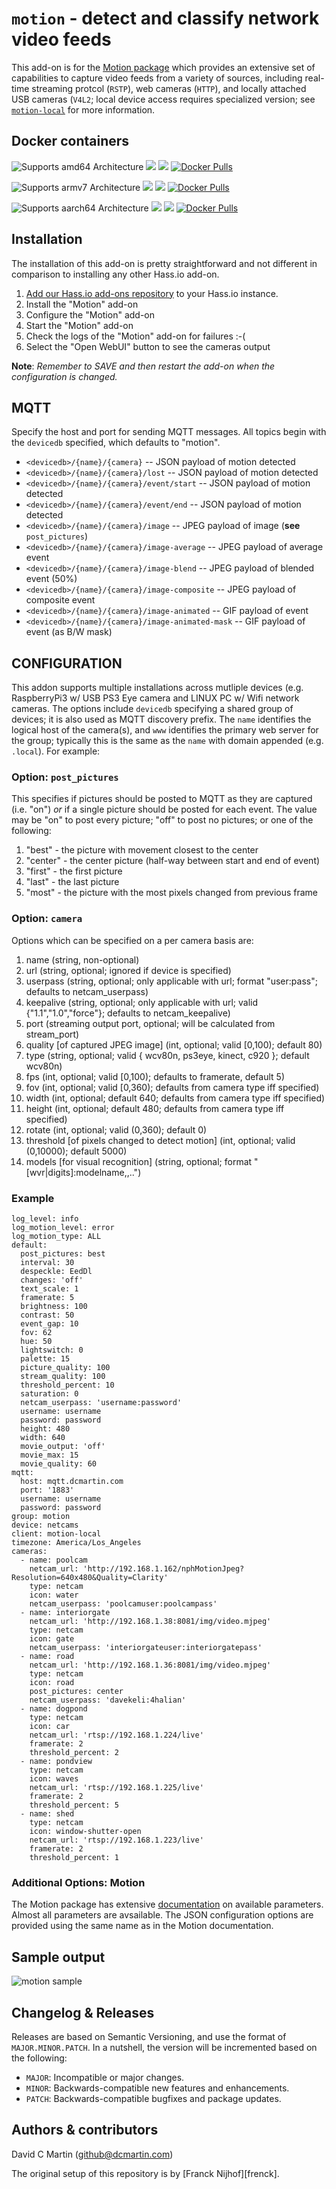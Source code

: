 # `motion` - detect and classify network video feeds

This add-on is for the [Motion package][motionpkg] which provides an extensive set of capabilities to capture video feeds from a variety of sources, including real-time streaming protcol (`RSTP`),  web cameras (`HTTP`), and locally attached USB cameras (`V4L2`; local device access requires specialized version; see [`motion-local`](../motion-local/README.md) for more information.

## Docker containers

![Supports amd64 Architecture][amd64-shield]
[![](https://images.microbadger.com/badges/image/dcmartin/amd64-addon-motion.svg)](https://microbadger.com/images/dcmartin/amd64-addon-motion "Get your own image badge on microbadger.com")
[![](https://images.microbadger.com/badges/version/dcmartin/amd64-addon-motion.svg)](https://microbadger.com/images/dcmartin/amd64-addon-motion "Get your own version badge on microbadger.com")
[![Docker Pulls][pulls-motion-amd64]][docker-motion-amd64]

![Supports armv7 Architecture][armv7-shield]
[![](https://images.microbadger.com/badges/image/dcmartin/armv7-addon-motion.svg)](https://microbadger.com/images/dcmartin/armv7-addon-motion "Get your own image badge on microbadger.com")
[![](https://images.microbadger.com/badges/version/dcmartin/armv7-addon-motion.svg)](https://microbadger.com/images/dcmartin/armv7-addon-motion "Get your own version badge on microbadger.com")
[![Docker Pulls][pulls-motion-armv7]][docker-motion-armv7]

![Supports aarch64 Architecture][aarch64-shield]
[![](https://images.microbadger.com/badges/image/dcmartin/aarch64-addon-motion.svg)](https://microbadger.com/images/dcmartin/aarch64-addon-motion "Get your own image badge on microbadger.com")
[![](https://images.microbadger.com/badges/version/dcmartin/aarch64-addon-motion.svg)](https://microbadger.com/images/dcmartin/aarch64-addon-motion "Get your own version badge on microbadger.com")
[![Docker Pulls][pulls-motion-aarch64]][docker-motion-aarch64]

[docker-motion-amd64]: https://hub.docker.com/r/dcmartin/amd64-addon-motion
[pulls-motion-amd64]: https://img.shields.io/docker/pulls/dcmartin/amd64-addon-motion.svg
[docker-motion-armv7]: https://hub.docker.com/r/dcmartin/armv7-addon-motion
[pulls-motion-armv7]: https://img.shields.io/docker/pulls/dcmartin/armv7-addon-motion.svg
[docker-motion-aarch64]: https://hub.docker.com/r/dcmartin/aarch64-addon-motion
[pulls-motion-aarch64]: https://img.shields.io/docker/pulls/dcmartin/aarch64-addon-motion.svg

[aarch64-shield]: https://img.shields.io/badge/aarch64-yes-green.svg
[amd64-shield]: https://img.shields.io/badge/amd64-yes-green.svg
[armv7-shield]: https://img.shields.io/badge/armv7-yes-green.svg

## Installation

The installation of this add-on is pretty straightforward and not different in
comparison to installing any other Hass.io add-on.

1. [Add our Hass.io add-ons repository][repository] to your Hass.io instance.
1. Install the "Motion" add-on
1. Configure the "Motion" add-on
1. Start the "Motion" add-on
1. Check the logs of the "Motion" add-on for failures :-(
1. Select the "Open WebUI" button to see the cameras output

**Note**: _Remember to SAVE and then restart the add-on when the configuration is changed._

## MQTT

Specify the host and port for sending MQTT messages.  All topics begin with the `devicedb` specified, which defaults to "motion".

+ `<devicedb>/{name}/{camera}` -- JSON payload of motion detected
+ `<devicedb>/{name}/{camera}/lost` -- JSON payload of motion detected
+  `<devicedb>/{name}/{camera}/event/start` -- JSON payload of motion detected
+ `<devicedb>/{name}/{camera}/event/end` -- JSON payload of motion detected
+ `<devicedb>/{name}/{camera}/image` -- JPEG payload of image (**see** `post_pictures`)
+ `<devicedb>/{name}/{camera}/image-average` -- JPEG payload of average event 
+ `<devicedb>/{name}/{camera}/image-blend` -- JPEG payload of blended event (50%)
+ `<devicedb>/{name}/{camera}/image-composite` --  JPEG payload of composite event
+ `<devicedb>/{name}/{camera}/image-animated` -- GIF payload of event
+ `<devicedb>/{name}/{camera}/image-animated-mask` -- GIF payload of event (as B/W mask)

## CONFIGURATION

This addon supports multiple installations across mutliple devices (e.g. RaspberryPi3 w/ USB PS3 Eye camera and LINUX PC w/ Wifi network cameras.  The options include `devicedb` specifying a shared group of devices; it is also used as MQTT discovery prefix.  The `name` identifies the logical host of the camera(s), and `www` identifies the primary web server for the group; typically this is the same as the `name` with domain appended (e.g. `.local`).  For example:

### Option: `post_pictures`

This specifies if pictures should be posted to MQTT as they are captured (i.e. "on") _or_ if a single picture should be posted for each event.
The value may be "on" to post every picture; "off" to post no pictures; or one of the following:

1. "best" - the picture with movement closest to the center
1. "center" - the center picture (half-way between start and end of event)
1. "first" - the first picture 
1. "last" - the last picture
1. "most" - the picture with the most pixels changed from previous frame

### Option: `camera`

Options which can be specified on a per camera basis are:

1. name (string, non-optional)
1. url (string, optional; ignored if device is specified)
1. userpass (string, optional; only applicable with url; format "user:pass"; defaults to netcam_userpass)
1. keepalive (string, optional; only applicable with url; valid {"1.1","1.0","force"}; defaults to netcam_keepalive)
1. port (streaming output port, optional; will be calculated from stream_port)
1. quality \[of captured JPEG image\] (int, optional; valid \[0,100); default 80)
1. type (string, optional; valid { wcv80n, ps3eye, kinect, c920 }; default wcv80n)
1. fps (int, optional; valid \[0,100); defaults to framerate, default 5)
1. fov (int, optional; valid \[0,360); defaults from camera type iff specified)
1. width (int, optional; default 640; defaults from camera type iff specified)
1. height (int, optional; default 480; defaults from camera type iff specified)
1. rotate (int, optional; valid (0,360); default 0)
1. threshold \[of pixels changed to detect motion\] (int, optional; valid (0,10000); default 5000)
1. models \[for visual recognition\] (string, optional; format "\[wvr|digits\]:modelname,<model2>,..")

### Example

```
log_level: info
log_motion_level: error
log_motion_type: ALL
default:
  post_pictures: best
  interval: 30
  despeckle: EedDl
  changes: 'off'
  text_scale: 1
  framerate: 5
  brightness: 100
  contrast: 50
  event_gap: 10
  fov: 62
  hue: 50
  lightswitch: 0
  palette: 15
  picture_quality: 100
  stream_quality: 100
  threshold_percent: 10
  saturation: 0
  netcam_userpass: 'username:password'
  username: username
  password: password
  height: 480
  width: 640
  movie_output: 'off'
  movie_max: 15
  movie_quality: 60
mqtt:
  host: mqtt.dcmartin.com
  port: '1883'
  username: username
  password: password
group: motion
device: netcams
client: motion-local
timezone: America/Los_Angeles
cameras:
  - name: poolcam
    netcam_url: 'http://192.168.1.162/nphMotionJpeg?Resolution=640x480&Quality=Clarity'
    type: netcam
    icon: water
    netcam_userpass: 'poolcamuser:poolcampass'
  - name: interiorgate
    netcam_url: 'http://192.168.1.38:8081/img/video.mjpeg'
    type: netcam
    icon: gate
    netcam_userpass: 'interiorgateuser:interiorgatepass'
  - name: road
    netcam_url: 'http://192.168.1.36:8081/img/video.mjpeg'
    type: netcam
    icon: road
    post_pictures: center
    netcam_userpass: 'davekeli:4halian'
  - name: dogpond
    type: netcam
    icon: car
    netcam_url: 'rtsp://192.168.1.224/live'
    framerate: 2
    threshold_percent: 2
  - name: pondview
    type: netcam
    icon: waves
    netcam_url: 'rtsp://192.168.1.225/live'
    framerate: 2
    threshold_percent: 5
  - name: shed
    type: netcam
    icon: window-shutter-open
    netcam_url: 'rtsp://192.168.1.223/live'
    framerate: 2
    threshold_percent: 1
```

### Additional Options: Motion

The Motion package has extensive [documentation][motiondoc] on available parameters.  Almost all parameters are avsailable.
The JSON configuration options are provided using the same name as in the Motion documentation.

## Sample output

![motion sample](motion-sample.png?raw=true "SAMPLE")

## Changelog & Releases

Releases are based on Semantic Versioning, and use the format
of ``MAJOR.MINOR.PATCH``. In a nutshell, the version will be incremented
based on the following:

- ``MAJOR``: Incompatible or major changes.
- ``MINOR``: Backwards-compatible new features and enhancements.
- ``PATCH``: Backwards-compatible bugfixes and package updates.

## Authors & contributors

David C Martin (github@dcmartin.com)

The original setup of this repository is by [Franck Nijhof][frenck].

[commits]: https://github.com/dcmartin/hassio-addons/motion/commits/master
[contributors]: https://github.com/dcmartin/hassio-addons/motion/graphs/contributors
[dcmartin]: https://github.com/dcmartin
[issue]: https://github.com/dcmartin/hassio-addons/motion/issues
[keepchangelog]: http://keepachangelog.com/en/1.0.0/
[releases]: https://github.com/dcmartin/hassio-addons/motion/releases
[repository]: https://github.com/dcmartin/hassio-addons
[motionpkg]: https://motion-project.github.io]
[motiondoc]: https://motion-project.github.io/motion_config.html
[watsonvr]: https://www.ibm.com/watson/services/visual-recognition
[digitsgit]: https://github.com/nvidia/digits
[digits]: https://developer.nvidia.com/digits
